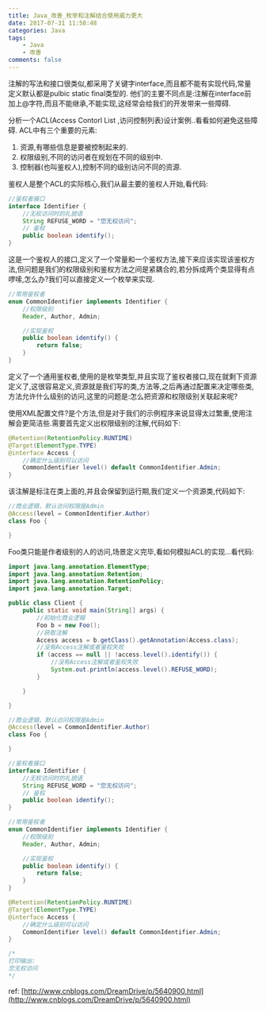 ```yaml
---
title: Java_改善_枚举和注解结合使用威力更大
date: 2017-07-31 11:58:48
categories: Java
tags:
    - Java
    - 改善
comments: false
---
```


注解的写法和接口很类似,都采用了关键字interface,而且都不能有实现代码,常量定义默认都是pulbic static final类型的.
他们的主要不同点是:注解在interface前加上@字符,而且不能继承,不能实现,这经常会给我们的开发带来一些障碍.

分析一个ACL(Access Contorl List ,访问控制列表)设计案例..看看如何避免这些障碍.
ACL中有三个重要的元素:
1. 资源,有哪些信息是要被控制起来的.
2. 权限级别,不同的访问者在规划在不同的级别中.
3. 控制器(也叫鉴权人),控制不同的级别访问不同的资源.

鉴权人是整个ACL的实际核心,我们从最主要的鉴权人开始,看代码:
```java
//鉴权者接口
interface Identifier {
    //无权访问时的礼貌语
    String REFUSE_WORD = "您无权访问";
    // 鉴权
    public boolean identify();
}
```
这是一个鉴权人的接口,定义了一个常量和一个鉴权方法,接下来应该实现该鉴权方法,但问题是我们的权限级别和鉴权方法之间是紧耦合的,若分拆成两个类显得有点啰嗦,怎么办?我们可以直接定义一个枚举来实现.
```java
//常用鉴权者
enum CommonIdentifier implements Identifier {
    //权限级别
    Reader, Author, Admin;

    //实现鉴权
    public boolean identify() {
        return false;
    }
}
```

定义了一个通用鉴权者,使用的是枚举类型,并且实现了鉴权者接口,现在就剩下资源定义了,这很容易定义,资源就是我们写的类,方法等,之后再通过配置来决定哪些类,方法允许什么级别的访问,这里的问题是:怎么把资源和权限级别关联起来呢?

使用XML配置文件?是个方法,但是对于我们的示例程序来说显得太过繁重,使用注解会更简洁些.需要首先定义出权限级别的注解,代码如下:
```java
@Retention(RetentionPolicy.RUNTIME)
@Target(ElementType.TYPE)
@interface Access {
    //确定什么级别可以访问
    CommonIdentifier level() default CommonIdentifier.Admin;
}
```

该注解是标注在类上面的,并且会保留到运行期,我们定义一个资源类,代码如下:
```java
//商业逻辑，默认访问权限是Admin
@Access(level = CommonIdentifier.Author)
class Foo {

}
```

Foo类只能是作者级别的人的访问,场景定义完毕,看如何模拟ACL的实现...看代码:
```java
import java.lang.annotation.ElementType;
import java.lang.annotation.Retention;
import java.lang.annotation.RetentionPolicy;
import java.lang.annotation.Target;

public class Client {
    public static void main(String[] args) {
        //初始化商业逻辑
        Foo b = new Foo();
        //获取注解
        Access access = b.getClass().getAnnotation(Access.class);
        //没有Access注解或者鉴权失败
        if (access == null || !access.level().identify()) {
            //没有Access注解或者鉴权失败
            System.out.println(access.level().REFUSE_WORD);
        }

    }

}

//商业逻辑，默认访问权限是Admin
@Access(level = CommonIdentifier.Author)
class Foo {

}

//鉴权者接口
interface Identifier {
    //无权访问时的礼貌语
    String REFUSE_WORD = "您无权访问";
    // 鉴权
    public boolean identify();
}

//常用鉴权者
enum CommonIdentifier implements Identifier {
    //权限级别
    Reader, Author, Admin;

    //实现鉴权
    public boolean identify() {
        return false;
    }
}

@Retention(RetentionPolicy.RUNTIME)
@Target(ElementType.TYPE)
@interface Access {
    //确定什么级别可以访问
    CommonIdentifier level() default CommonIdentifier.Admin;
}

/*
打印输出:
您无权访问
*/
```

ref:
[http://www.cnblogs.com/DreamDrive/p/5640900.html](http://www.cnblogs.com/DreamDrive/p/5640900.html)

